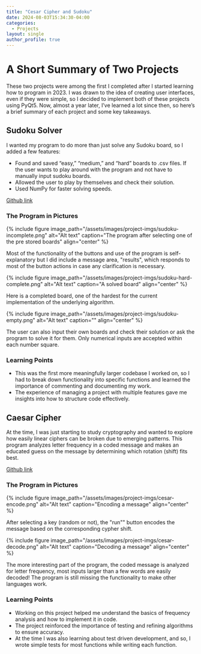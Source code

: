 ```yaml
---
title: "Cesar Cipher and Sudoku"
date: 2024-08-03T15:34:30-04:00
categories:
  - Projects
layout: single
author_profile: true
---
```


# A Short Summary of Two Projects

These two projects were among the first I completed after I started learning how to program in 2023. I was drawn to the idea of creating user interfaces, even if they were simple, so I decided to implement both of these projects using PyQt5. Now, almost a year later, I’ve learned a lot since then, so here’s a brief summary of each project and some key takeaways.

## Sudoku Solver

I wanted my program to do more than just solve any Sudoku board, so I added a few features:

- Found and saved “easy,” “medium,” and “hard” boards to .csv files. If the user wants to play around with the program and not have to manually input sudoku boards.
- Allowed the user to play by themselves and check their solution.
- Used NumPy for faster solving speeds.

[Github link](https://github.com/LucasHTMartins/sudoku-solver-Ui)

### The Program in Pictures

{% include figure image_path="/assets/images/project-imgs/sudoku-incomplete.png" alt="Alt text" caption="The program after selecting one of the pre stored boards" align="center" %}

Most of the functionality of the buttons and use of the program is self-explanatory but I did include a message area, "results", which responds to most of the button actions in case any clarification is necessary.

{% include figure image_path="/assets/images/project-imgs/sudoku-hard-complete.png" alt="Alt text" caption="A solved board" align="center" %}

Here is a completed board, one of the hardest for the current implementation of the underlying algorithm.

{% include figure image_path="/assets/images/project-imgs/sudoku-empty.png" alt="Alt text" caption="" align="center" %}

The user can also input their own boards and check their solution or ask the program to solve it for them. Only numerical inputs are accepted within each number square.

### Learning Points

- This was the first more meaningfully larger codebase I worked on, so I had to break down functionality into specific functions and learned the importance of commenting and documenting my work.
- The experience of managing a project with multiple features gave me insights into how to structure code effectively.

## Caesar Cipher

At the time, I was just starting to study cryptography and wanted to explore how easily linear ciphers can be broken due to emerging patterns. This program analyzes letter frequency in a coded message and makes an educated guess on the message by determining which rotation (shift) fits best.

[Github link](https://github.com/LucasHTMartins/Cesar-cipher-cracker-Ui)

### The Program in Pictures

{% include figure image_path="/assets/images/project-imgs/cesar-encode.png" alt="Alt text" caption="Encoding a message" align="center" %}

After selecting a key (random or not), the "run"" button encodes the message based on the corresponding cypher shift. 

{% include figure image_path="/assets/images/project-imgs/cesar-decode.png" alt="Alt text" caption="Decoding a message" align="center" %}

The more interesting part of the program, the coded message is analyzed for letter frequency, most inputs larger than a few words are easily decoded! The program is still missing the functionality to make other languages work. 

### Learning Points

- Working on this project helped me understand the basics of frequency analysis and how to implement it in code.
- The project reinforced the importance of testing and refining algorithms to ensure accuracy.
- At the time I was also learning about test driven development, and so, I wrote simple tests for most functions while writing each function.
